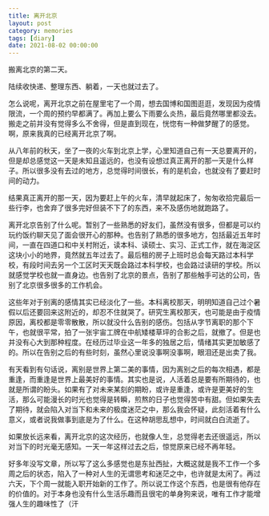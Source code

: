 ```yaml
---
title: 离开北京
layout: post
category: memories
tags: [diary]
date: 2021-08-02 00:00:00
---
```


搬离北京的第二天。

陆续收快递、整理东西、躺着，一天也就过去了。

怎么说呢，离开北京之前在屋里宅了一个周，想去国博和国图逛逛，发现因为疫情限流，一个周的预约早都满了。再加上要么下雨要么炎热，最后竟然哪里都没去。搬走之前并没有觉得多么不舍得，但是直到现在，恍惚有一种做梦醒了的感觉。啊，原来我真的已经离开北京了啊。

从八年前的秋天，坐了一夜的火车到北京上学，心里知道自己有一天总要离开的，但是却总感觉这一天是未知且遥远的，也没有设想过真正离开的那一天是什么样子。所以很多没有去过的地方，总觉得时间很长，有的是机会，也就没有了要赶时间的动力。

结果真正离开的那一天，因为要赶上午的火车，清早就起床了，匆匆收拾完最后一些行李，也舍弃了很多完好但装不下了的东西，来不及感伤地就跑路了。

离开北京告别了什么呢。暂别了一些熟悉的好友们，虽然没有很多，但都是可以约玩约饭约聊天见了面会很开心的那种。也告别了熟悉的很多地方，包括最近五年时间，一直在四道口和中关村附近，读本科、读硕士、实习、正式工作，就在海淀区这块小小的地界，竟然就五年过去了。最后租的房子上班时总会每天路过本科学校，有段时间去另一个工区时天天既会路过本科学校，也会路过读研的学校。所以就感觉学校也就一直身边。也告别了北京的景点，告别了那些触手可达的公司，告别了北京很多很多的工作机会。

这些年对于别离的感情其实已经淡化了一些。本科离校那天，明明知道自己过个暑假以后还要回来这附近的，却忍不住就哭了。研究生离校那天，也可能是由于疫情原因，离校都是零零散散，所以就没什么告别的感伤。包括从字节离职的那个下午，也就很平常，拍了一张宇宙工牌在中航矮楼草坪的合影之后，就撤了。但是也并没有心大到那种程度。在经历过毕业这一年多的独居之后，情绪其实更加敏感了的。所以在告别之后的有些时刻，虽然心里说没事啊没事啊，眼泪还是出卖了我。

有天看到有句话说，离别是世界上第二美的事情，因为离别之后的每次相遇，都是重逢，而重逢是世界上最美好的事情。其实也是说，人活着总是要有所期待的，也就是所谓的盼头。如果有了对未来某刻的期盼，或许是重逢，或许是更美好的生活，那么可能漫长的时光也觉得是转瞬，煎熬的日子也觉得苦中有甜。但如果失去了期待，就会陷入对当下和未来的极度迷茫之中，那么我会怀疑，此刻活着有什么意义，或者说我做事到底是为了什么。在这种胡思乱想中，时间就白白流逝了。

如果放长远来看，离开北京的这次经历，也就像人生，总觉得老去还很遥远，所以对当下的时光毫无感知。一天一年这样过去之后，惊觉原来已经不再年轻。

好多年没写文章，所以写了这么多感觉也是东扯西扯，大概这就是我不工作一个多周之后的状态，陷入了一种对人生的无谓思考和迷茫之中，也许就是太闲了。再过六天，下个周一就能入职开始新的工作了。所以说工作这个东西，也是很有他存在的价值的。对于本身也没有什么生活乐趣而且很宅的单身狗来说，唯有工作才能增强人生的趣味性了（汗


